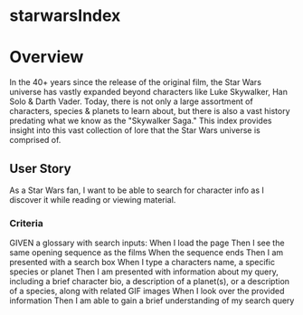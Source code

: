 
# starwarsIndex

# Overview
In the 40+ years since the release of the original film, the Star Wars universe has vastly expanded beyond characters like Luke Skywalker, Han Solo & Darth Vader. Today, there is not only a large assortment of characters, species & planets to learn about, but there is also a vast history predating what we know as the "Skywalker Saga." This index provides insight into this vast collection of lore that the Star Wars universe is comprised of. 

## User Story
As a Star Wars fan, I want to be able to search for character info as I discover it while reading or viewing material. 

### Criteria 
GIVEN a glossary with search inputs: 
When I load the page
Then I see the same opening sequence as the films
When the sequence ends
Then I am presented with a search box
When I type a characters name, a specific species or planet
Then I am presented with information about my query, including a brief character bio, a description of a planet(s), or a description of a species, along with related GIF images
When I look over the provided information
Then I am able to gain a brief understanding of my search query

